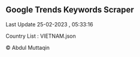 

## Google Trends Keywords Scraper 
 
Last Update 25-02-2023 , 05:33:16

Country List :
VIETNAM.json



© Abdul Muttaqin 
